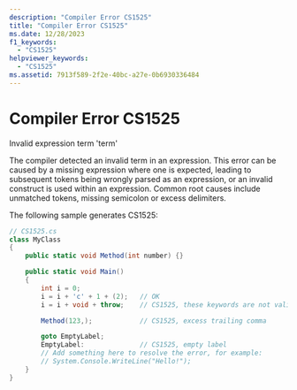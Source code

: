 ```yaml
---
description: "Compiler Error CS1525"
title: "Compiler Error CS1525"
ms.date: 12/28/2023
f1_keywords:
  - "CS1525"
helpviewer_keywords:
  - "CS1525"
ms.assetid: 7913f589-2f2e-40bc-a27e-0b6930336484
---
```

# Compiler Error CS1525

Invalid expression term 'term'

 The compiler detected an invalid term in an expression. This error can be caused by a missing expression where one is expected, leading to subsequent tokens being wrongly parsed as an expression, or an invalid construct is used within an expression. Common root causes include unmatched tokens, missing semicolon or excess delimiters.

 The following sample generates CS1525:

```csharp
// CS1525.cs
class MyClass
{
    public static void Method(int number) {}

    public static void Main()
    {
        int i = 0;
        i = i + 'c' + 1 + (2);   // OK
        i = i + void + throw;    // CS1525, these keywords are not valid in this expression

        Method(123,);            // CS1525, excess trailing comma

        goto EmptyLabel;
        EmptyLabel:              // CS1525, empty label
        // Add something here to resolve the error, for example:
        // System.Console.WriteLine("Hello!");
    }
}
```
